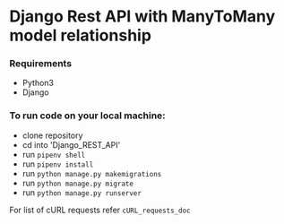 # Django Rest API with ManyToMany model relationship

### Requirements
- Python3
- Django

### To run code on your local machine:

- clone repository
- cd into 'Django_REST_API' 
- run `pipenv shell`
- run `pipenv install`
- run `python manage.py makemigrations`
- run `python manage.py migrate`
- run `python manage.py runserver`

For list of cURL requests refer `cURL_requests_doc`
